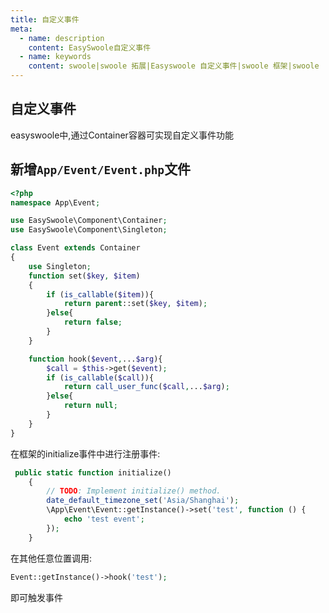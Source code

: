 ```yaml
---
title: 自定义事件
meta:
  - name: description
    content: EasySwoole自定义事件
  - name: keywords
    content: swoole|swoole 拓展|Easyswoole 自定义事件|swoole 框架|swoole
---
```


## 自定义事件
easyswoole中,通过Container容器可实现自定义事件功能  

## 新增`App/Event/Event.php`文件
```php
<?php
namespace App\Event;

use EasySwoole\Component\Container;
use EasySwoole\Component\Singleton;

class Event extends Container
{
    use Singleton;
    function set($key, $item)
    {
        if (is_callable($item)){
            return parent::set($key, $item);
        }else{
            return false;
        }
    }

    function hook($event,...$arg){
        $call = $this->get($event);
        if (is_callable($call)){
            return call_user_func($call,...$arg);
        }else{
            return null;
        }
    }
}
```
在框架的initialize事件中进行注册事件:
```php
 public static function initialize()
    {
        // TODO: Implement initialize() method.
        date_default_timezone_set('Asia/Shanghai');
        \App\Event\Event::getInstance()->set('test', function () {
            echo 'test event';
        });
    }
```

在其他任意位置调用:
```php
Event::getInstance()->hook('test');
```
即可触发事件
